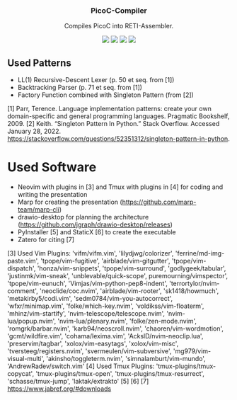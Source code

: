 <h3 align="center">PicoC-Compiler</h3>
<p align="center">Compiles PicoC into RETI-Assembler.</p>

<p align="center">
<a href="./LICENSE.md"><img src="https://img.shields.io/github/license/matthejue/PicoC-Compiler.svg"></a>
<img src="https://img.shields.io/github/issues/matthejue/PicoC-Compiler.svg">
<img src=href="https://img.shields.io/badge/Python-3776AB?style=for-the-badge&logo=python&logoColor=white">
<img src=="https://img.shields.io/badge/Maintained%3F-yes-green.svg">
</p>

## Used Patterns
- LL(1) Recursive-Descent Lexer (p. 50 et seq. from [1])
- Backtracking Parser (p. 71 et seq. from [1])
- Factory Function combined with Singleton Pattern (from [2])

[1] Parr, Terence. Language implementation patterns: create your own domain-specific and general programming languages. Pragmatic Bookshelf, 2009.
[2] Keith. “Singleton Pattern In Python.” Stack Overflow. Accessed January 28, 2022. https://stackoverflow.com/questions/52351312/singleton-pattern-in-python.


# Used Software
- Neovim with plugins in [3] and Tmux with plugins in [4] for coding and writing the presentation
- Marp for creating the presentation (https://github.com/marp-team/marp-cli)
- drawio-desktop for planning the architecture (https://github.com/jgraph/drawio-desktop/releases)
- PyInstaller [5] and StaticX [6] to create the executable
- Zatero for citing [7]

[3] Used Vim Plugins:
'vifm/vifm.vim', 'lilydjwg/colorizer', 'ferrine/md-img-paste.vim', 'tpope/vim-fugitive', 'airblade/vim-gitgutter', 'tpope/vim-dispatch', 'honza/vim-snippets', 'tpope/vim-surround', 'godlygeek/tabular', 'justinmk/vim-sneak', 'unblevable/quick-scope', puremourning/vimspector', 'tpope/vim-eunuch', 'Vimjas/vim-python-pep8-indent', 'terrortylor/nvim-comment', 'neoclide/coc.nvim', 'airblade/vim-rooter', 'sk1418/howmuch', 'metakirby5/codi.vim', 'sedm0784/vim-you-autocorrect', 'wfxr/minimap.vim', 'folke/which-key.nvim', 'voldikss/vim-floaterm', 'mhinz/vim-startify', 'nvim-telescope/telescope.nvim', 'nvim-lua/popup.nvim', 'nvim-lua/plenary.nvim', 'folke/zen-mode.nvim', 'romgrk/barbar.nvim', 'karb94/neoscroll.nvim', 'chaoren/vim-wordmotion', 'gcmt/wildfire.vim', 'cohama/lexima.vim', 'AckslD/nvim-neoclip.lua', 'preservim/tagbar', 'xolox/vim-easytags', 'xolox/vim-misc', 'tversteeg/registers.nvim', 'svermeulen/vim-subversive', 'mg979/vim-visual-multi', 'akinsho/toggleterm.nvim', 'simnalamburt/vim-mundo', 'AndrewRadev/switch.vim'
[4] Used Tmux Plugins:
'tmux-plugins/tmux-copycat', 'tmux-plugins/tmux-open', 'tmux-plugins/tmux-resurrect', 'schasse/tmux-jump', 'laktak/extrakto'
[5]
[6]
[7] https://www.jabref.org/#downloads
